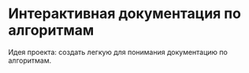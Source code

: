 # Интерактивная документация по алгоритмам

Идея проекта: создать легкую для понимания документацию по алгоритмам.
